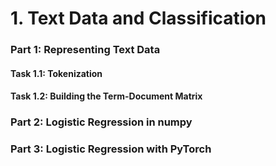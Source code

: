 # 1. Text Data and Classification

### Part 1: Representing Text Data
#### Task 1.1: Tokenization
#### Task 1.2: Building the Term-Document Matrix


### Part 2: Logistic Regression in numpy


### Part 3: Logistic Regression with PyTorch
